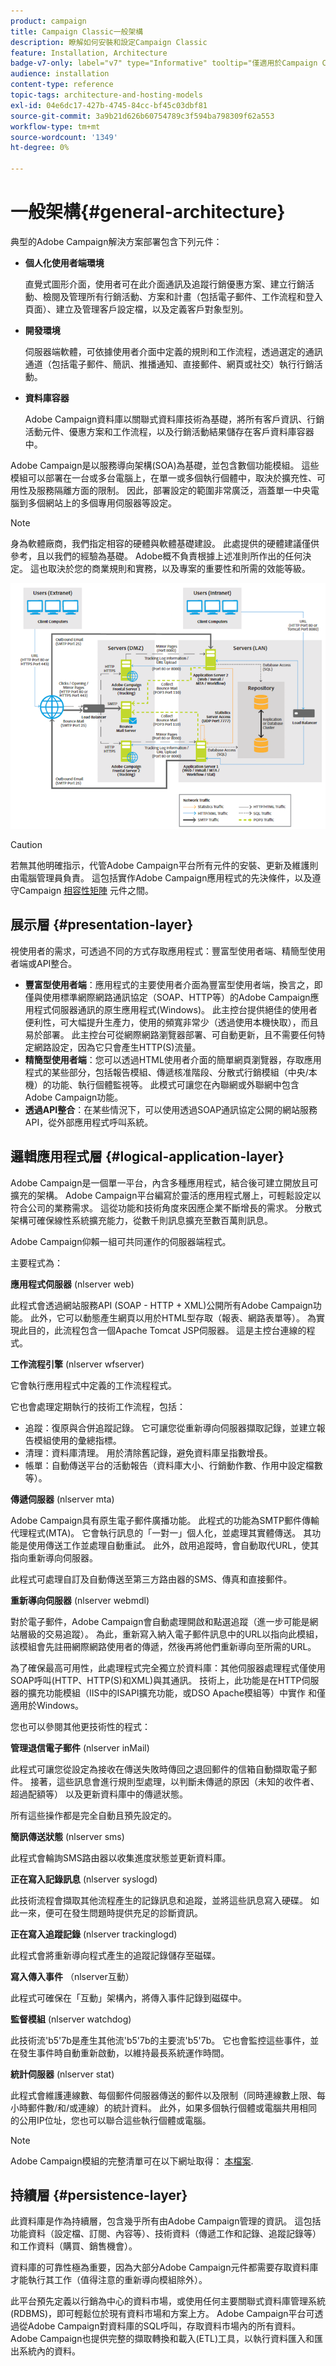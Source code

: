 ```yaml
---
product: campaign
title: Campaign Classic一般架構
description: 瞭解如何安裝和設定Campaign Classic
feature: Installation, Architecture
badge-v7-only: label="v7" type="Informative" tooltip="僅適用於Campaign Classic v7"
audience: installation
content-type: reference
topic-tags: architecture-and-hosting-models
exl-id: 04e6dc17-427b-4745-84cc-bf45c03dbf81
source-git-commit: 3a9b21d626b60754789c3f594ba798309f62a553
workflow-type: tm+mt
source-wordcount: '1349'
ht-degree: 0%

---
```


# 一般架構{#general-architecture}



典型的Adobe Campaign解決方案部署包含下列元件：

* **個人化使用者端環境**

  直覺式圖形介面，使用者可在此介面通訊及追蹤行銷優惠方案、建立行銷活動、檢閱及管理所有行銷活動、方案和計畫（包括電子郵件、工作流程和登入頁面）、建立及管理客戶設定檔，以及定義客戶對象型別。

* **開發環境**

  伺服器端軟體，可依據使用者介面中定義的規則和工作流程，透過選定的通訊通道（包括電子郵件、簡訊、推播通知、直接郵件、網頁或社交）執行行銷活動。

* **資料庫容器**

  Adobe Campaign資料庫以關聯式資料庫技術為基礎，將所有客戶資訊、行銷活動元件、優惠方案和工作流程，以及行銷活動結果儲存在客戶資料庫容器中。

Adobe Campaign是以服務導向架構(SOA)為基礎，並包含數個功能模組。 這些模組可以部署在一台或多台電腦上，在單一或多個執行個體中，取決於擴充性、可用性及服務隔離方面的限制。 因此，部署設定的範圍非常廣泛，涵蓋單一中央電腦到多個網站上的多個專用伺服器等設定。

>[!NOTE]
>
>身為軟體廠商，我們指定相容的硬體與軟體基礎建設。 此處提供的硬體建議僅供參考，且以我們的經驗為基礎。 Adobe概不負責根據上述准則所作出的任何決定。 這也取決於您的商業規則和實務，以及專案的重要性和所需的效能等級。

![](assets/s_ncs_install_architecture.png)

>[!CAUTION]
>
>若無其他明確指示，代管Adobe Campaign平台所有元件的安裝、更新及維護則由電腦管理員負責。 這包括實作Adobe Campaign應用程式的先決條件，以及遵守Campaign [相容性矩陣](../../rn/using/compatibility-matrix.md) 元件之間。

## 展示層 {#presentation-layer}

視使用者的需求，可透過不同的方式存取應用程式：豐富型使用者端、精簡型使用者端或API整合。

* **豐富型使用者端**：應用程式的主要使用者介面為豐富型使用者端，換言之，即僅與使用標準網際網路通訊協定（SOAP、HTTP等）的Adobe Campaign應用程式伺服器通訊的原生應用程式(Windows)。 此主控台提供絕佳的使用者便利性，可大幅提升生產力，使用的頻寬非常少（透過使用本機快取），而且易於部署。 此主控台可從網際網路瀏覽器部署、可自動更新，且不需要任何特定網路設定，因為它只會產生HTTP(S)流量。
* **精簡型使用者端**：您可以透過HTML使用者介面的簡單網頁瀏覽器，存取應用程式的某些部分，包括報告模組、傳遞核准階段、分散式行銷模組（中央/本機）的功能、執行個體監視等。 此模式可讓您在內聯網或外聯網中包含Adobe Campaign功能。
* **透過API整合**：在某些情況下，可以使用透過SOAP通訊協定公開的網站服務API，從外部應用程式呼叫系統。

## 邏輯應用程式層 {#logical-application-layer}

Adobe Campaign是一個單一平台，內含多種應用程式，結合後可建立開放且可擴充的架構。 Adobe Campaign平台編寫於靈活的應用程式層上，可輕鬆設定以符合公司的業務需求。 這從功能和技術角度來因應企業不斷增長的需求。 分散式架構可確保線性系統擴充能力，從數千則訊息擴充至數百萬則訊息。

Adobe Campaign仰賴一組可共同運作的伺服器端程式。

主要程式為：

**應用程式伺服器** (nlserver web)

此程式會透過網站服務API (SOAP - HTTP + XML)公開所有Adobe Campaign功能。 此外，它可以動態產生網頁以用於HTML型存取（報表、網路表單等）。 為實現此目的，此流程包含一個Apache Tomcat JSP伺服器。 這是主控台連線的程式。

**工作流程引擎** (nlserver wfserver)

它會執行應用程式中定義的工作流程程式。

它也會處理定期執行的技術工作流程，包括：

* 追蹤：復原與合併追蹤記錄。 它可讓您從重新導向伺服器擷取記錄，並建立報告模組使用的彙總指標。
* 清理：資料庫清理。 用於清除舊記錄，避免資料庫呈指數增長。
* 帳單：自動傳送平台的活動報告（資料庫大小、行銷動作數、作用中設定檔數等）。

**傳遞伺服器** (nlserver mta)

Adobe Campaign具有原生電子郵件廣播功能。 此程式的功能為SMTP郵件傳輸代理程式(MTA)。 它會執行訊息的「一對一」個人化，並處理其實體傳送。 其功能是使用傳送工作並處理自動重試。 此外，啟用追蹤時，會自動取代URL，使其指向重新導向伺服器。

此程式可處理自訂及自動傳送至第三方路由器的SMS、傳真和直接郵件。

**重新導向伺服器** (nlserver webmdl)

對於電子郵件，Adobe Campaign會自動處理開啟和點選追蹤（進一步可能是網站層級的交易追蹤）。 為此，重新寫入納入電子郵件訊息中的URL以指向此模組，該模組會先註冊網際網路使用者的傳遞，然後再將他們重新導向至所需的URL。

為了確保最高可用性，此處理程式完全獨立於資料庫：其他伺服器處理程式僅使用SOAP呼叫(HTTP、HTTP(S)和XML)與其通訊。 技術上，此功能是在HTTP伺服器的擴充功能模組（IIS中的ISAPI擴充功能，或DSO Apache模組等）中實作 和僅適用於Windows。

您也可以參閱其他更技術性的程式：

**管理退信電子郵件** (nlserver inMail)

此程式可讓您從設定為接收在傳送失敗時傳回之退回郵件的信箱自動擷取電子郵件。 接著，這些訊息會進行規則型處理，以判斷未傳遞的原因（未知的收件者、超過配額等） 以及更新資料庫中的傳遞狀態。

所有這些操作都是完全自動且預先設定的。

**簡訊傳送狀態** (nlserver sms)

此程式會輪詢SMS路由器以收集進度狀態並更新資料庫。

**正在寫入記錄訊息** (nlserver syslogd)

此技術流程會擷取其他流程產生的記錄訊息和追蹤，並將這些訊息寫入硬碟。 如此一來，便可在發生問題時提供充足的診斷資訊。

**正在寫入追蹤記錄** (nlserver trackinglogd)

此程式會將重新導向程式產生的追蹤記錄儲存至磁碟。

**寫入傳入事件** （nlserver互動）

此程式可確保在「互動」架構內，將傳入事件記錄到磁碟中。

**監督模組** (nlserver watchdog)

此技術流&#39;b5&#39;7b是產生其他流&#39;b5&#39;7b的主要流&#39;b5&#39;7b。 它也會監控這些事件，並在發生事件時自動重新啟動，以維持最長系統運作時間。

**統計伺服器** (nlserver stat)

此程式會維護連線數、每個郵件伺服器傳送的郵件以及限制（同時連線數上限、每小時郵件數/和/或連線）的統計資料。 此外，如果多個執行個體或電腦共用相同的公用IP位址，您也可以聯合這些執行個體或電腦。

>[!NOTE]
>
>Adobe Campaign模組的完整清單可在以下網址取得： [本檔案](../../production/using/operating-principle.md).

## 持續層 {#persistence-layer}

此資料庫是作為持續層，包含幾乎所有由Adobe Campaign管理的資訊。 這包括功能資料（設定檔、訂閱、內容等）、技術資料（傳遞工作和記錄、追蹤記錄等） 和工作資料（購買、銷售機會）。

資料庫的可靠性極為重要，因為大部分Adobe Campaign元件都需要存取資料庫才能執行其工作（值得注意的重新導向模組除外）。

此平台預先定義以行銷為中心的資料市場，或使用任何主要關聯式資料庫管理系統(RDBMS)，即可輕鬆位於現有資料市場和方案上方。 Adobe Campaign平台可透過從Adobe Campaign對資料庫的SQL呼叫，存取資料市場內的所有資料。 Adobe Campaign也提供完整的擷取轉換和載入(ETL)工具，以執行資料匯入和匯出系統內的資料。
